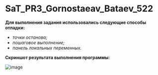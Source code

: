 # SaT_PR3_Gornostaeav_Bataev_522

**Для выполнения задания использовались следующие способы отладки:**
* *точки останова;*
* *пошаговое выполнение;*
* *панель локальных переменных.*

**Скриншот результата выполнения программы:**

![image](https://github.com/user-attachments/assets/b31afadf-4d58-4390-b975-8200ba3d540d)

